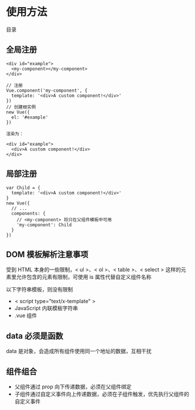 # 使用方法

目录



## 全局注册

```
<div id="example">
  <my-component></my-component>
</div>

// 注册
Vue.component('my-component', {
  template: '<div>A custom component!</div>'
})
// 创建根实例
new Vue({
  el: '#example'
})

渲染为：

<div id="example">
  <div>A custom component!</div>
</div>
```

## 局部注册

```
var Child = {
  template: '<div>A custom component!</div>'
}
new Vue({
  // ...
  components: {
    // <my-component> 将只在父组件模板中可用
    'my-component': Child
  }
})
```

## DOM 模板解析注意事项

受到 HTML 本身的一些限制，< ul >、< ol >、< table >、< select > 这样的元素里允许包含的元素有限制，可使用 is 属性代替自定义组件名称

以下字符串模板，则没有限制

- < script type="text/x-template" >
- JavaScript 内联模板字符串
- .vue 组件

## data 必须是函数

data 是对象，会造成所有组件使用同一个地址的数据，互相干扰

## 组件组合

- 父组件通过 prop 向下传递数据，必须在父组件绑定
- 子组件通过自定义事件向上传递数据，必须在子组件触发，优先执行父组件的自定义事件